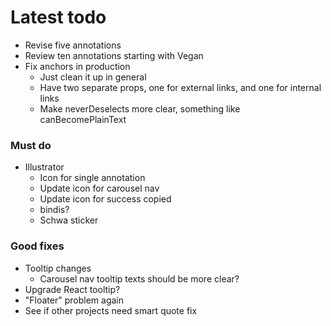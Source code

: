 # Latest todo
* Revise five annotations
* Review ten annotations starting with Vegan
* Fix anchors in production
    * Just clean it up in general
    * Have two separate props, one for external links, and one for internal links
    * Make neverDeselects more clear, something like canBecomePlainText

### Must do
* Illustrator
    * Icon for single annotation
    * Update icon for carousel nav
    * Update icon for success copied
    * bindis?
    * Schwa sticker

### Good fixes
* Tooltip changes
    * Carousel nav tooltip texts should be more clear?
* Upgrade React tooltip?
* "Floater" problem again
* See if other projects need smart quote fix